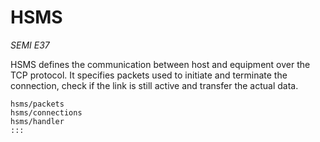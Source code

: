 # HSMS

*SEMI E37*

HSMS defines the communication between host and equipment over the TCP protocol.
It specifies packets used to initiate and terminate the connection, check if the link is still active and transfer the actual data.

```{toctree}
hsms/packets
hsms/connections
hsms/handler
:::

